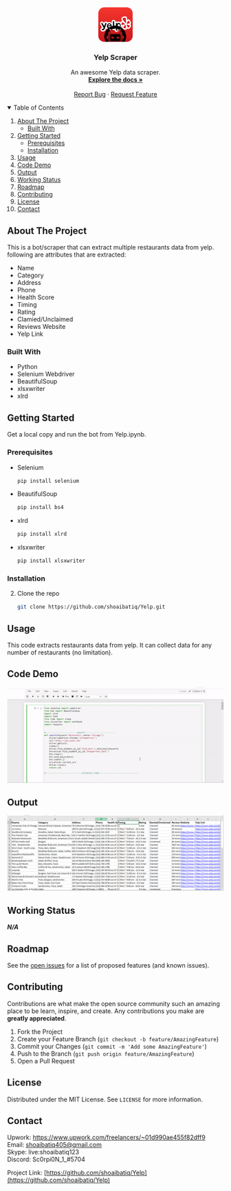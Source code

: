

<!-- PROJECT LOGO -->
<br />
<p align="center">
  <a href="https://github.com/shoaibatiq/Yelp">
    <img src="https://github.com/shoaibatiq/Yelp/blob/master/logo.png?raw=true" alt="Logo" width="80" height="80">
  </a>

  <h3 align="center">Yelp Scraper</h3>

  <p align="center">
    An awesome Yelp data scraper.
    <br />
    <a href="https://github.com/shoaibatiq/Yelp"><strong>Explore the docs »</strong></a>
    <br />
    <br />
    <a href="https://github.com/shoaibatiq/Yelp/issues">Report Bug</a>
    ·
    <a href="https://github.com/shoaibatiq/Yelp/issues">Request Feature</a>
  </p>
</p>



<!-- TABLE OF CONTENTS -->
<details open="open">
  <summary>Table of Contents</summary>
  <ol>
    <li>
      <a href="#about-the-project">About The Project</a>
      <ul>
        <li><a href="#built-with">Built With</a></li>
      </ul>
    </li>
    <li>
      <a href="#getting-started">Getting Started</a>
      <ul>
        <li><a href="#prerequisites">Prerequisites</a></li>
        <li><a href="#installation">Installation</a></li>
      </ul>
    </li>
    <li><a href="#usage">Usage</a></li>
	<li><a href="#code-demo">Code Demo</a></li>
	<li><a href="#output">Output</a></li>
	<li><a href="#working-status">Working Status</a></li>
    <li><a href="#roadmap">Roadmap</a></li>
    <li><a href="#contributing">Contributing</a></li>
    <li><a href="#license">License</a></li>
    <li><a href="#contact">Contact</a></li>
  </ol>
</details>



<!-- ABOUT THE PROJECT -->
## About The Project
This is a bot/scraper that can extract multiple restaurants data from yelp.
following are attributes that are extracted:
- Name
- Category
- Address
- Phone
- Health Score
- Timing
- Rating
- Clamied/Unclaimed
- Reviews	Website
- Yelp Link


### Built With

- Python
- Selenium Webdriver
- BeautifulSoup
- xlsxwriter
- xlrd



<!-- GETTING STARTED -->
## Getting Started

Get a local copy and run the bot from Yelp.ipynb.

### Prerequisites

* Selenium
  ```sh
  pip install selenium
  ```
* BeautifulSoup
  ```sh
  pip install bs4
  ```
* xlrd
  ```sh
  pip install xlrd
  ```
* xlsxwriter
  ```sh
  pip install xlsxwriter
  ```

### Installation

2. Clone the repo
   ```sh
   git clone https://github.com/shoaibatiq/Yelp.git
   ```



<!-- USAGE EXAMPLES -->
## Usage

This code extracts restaurants data from yelp. It can collect data for any number of restaurants (no limitation).

## Code Demo

<p align="center">
    <img src="https://github.com/shoaibatiq/Yelp/blob/master/demo.gif?raw=true">
</p>

## Output
<p align="center">
    <img src="https://github.com/shoaibatiq/Yelp/blob/master/sample.PNG?raw=true">
</p>


## Working Status

***N/A***



<!-- ROADMAP -->
## Roadmap

See the [open issues](https://github.com/shoaibatiq/Yelp/issues) for a list of proposed features (and known issues).



<!-- CONTRIBUTING -->
## Contributing

Contributions are what make the open source community such an amazing place to be learn, inspire, and create. Any contributions you make are **greatly appreciated**.

1. Fork the Project
2. Create your Feature Branch (`git checkout -b feature/AmazingFeature`)
3. Commit your Changes (`git commit -m 'Add some AmazingFeature'`)
4. Push to the Branch (`git push origin feature/AmazingFeature`)
5. Open a Pull Request



<!-- LICENSE -->
## License

Distributed under the MIT License. See `LICENSE` for more information.



<!-- CONTACT -->
## Contact

Upwork: https://www.upwork.com/freelancers/~01d990ae455f82dff9 </br>
Email: shoaibatiq405@gmail.com </br>
Skype: live:shoaibatiq123 </br>
Discord: Sc0rpi0N_1_#5704 </br>


Project Link: [https://github.com/shoaibatiq/Yelp](https://github.com/shoaibatiq/Yelp)

